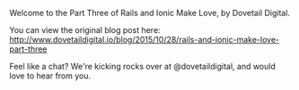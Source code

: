 Welcome to the Part Three of Rails and Ionic Make Love, by Dovetail Digital.

You can view the original blog post here:
http://www.dovetaildigital.io/blog/2015/10/28/rails-and-ionic-make-love-part-three

Feel like a chat? We're kicking rocks over at @dovetaildigital, and would love to hear from you. 
